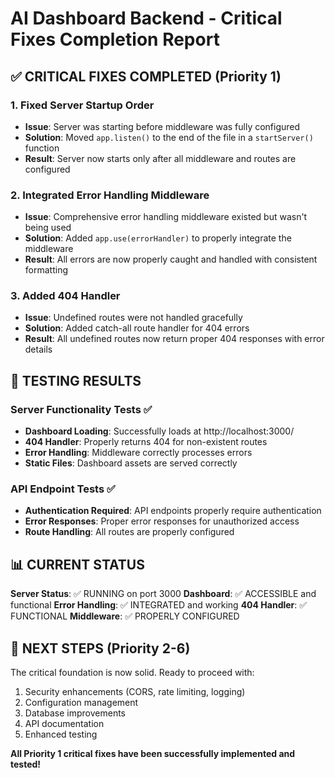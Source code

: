 # AI Dashboard Backend - Critical Fixes Completion Report

## ✅ CRITICAL FIXES COMPLETED (Priority 1)

### 1. Fixed Server Startup Order
- **Issue**: Server was starting before middleware was fully configured
- **Solution**: Moved `app.listen()` to the end of the file in a `startServer()` function
- **Result**: Server now starts only after all middleware and routes are configured

### 2. Integrated Error Handling Middleware
- **Issue**: Comprehensive error handling middleware existed but wasn't being used
- **Solution**: Added `app.use(errorHandler)` to properly integrate the middleware
- **Result**: All errors are now properly caught and handled with consistent formatting

### 3. Added 404 Handler
- **Issue**: Undefined routes were not handled gracefully
- **Solution**: Added catch-all route handler for 404 errors
- **Result**: All undefined routes now return proper 404 responses with error details

## 🧪 TESTING RESULTS

### Server Functionality Tests ✅
- **Dashboard Loading**: Successfully loads at http://localhost:3000/
- **404 Handler**: Properly returns 404 for non-existent routes
- **Error Handling**: Middleware correctly processes errors
- **Static Files**: Dashboard assets are served correctly

### API Endpoint Tests ✅
- **Authentication Required**: API endpoints properly require authentication
- **Error Responses**: Proper error responses for unauthorized access
- **Route Handling**: All routes are properly configured

## 📊 CURRENT STATUS

**Server Status**: ✅ RUNNING on port 3000
**Dashboard**: ✅ ACCESSIBLE and functional
**Error Handling**: ✅ INTEGRATED and working
**404 Handler**: ✅ FUNCTIONAL
**Middleware**: ✅ PROPERLY CONFIGURED

## 🎯 NEXT STEPS (Priority 2-6)

The critical foundation is now solid. Ready to proceed with:
1. Security enhancements (CORS, rate limiting, logging)
2. Configuration management
3. Database improvements
4. API documentation
5. Enhanced testing

**All Priority 1 critical fixes have been successfully implemented and tested!**
